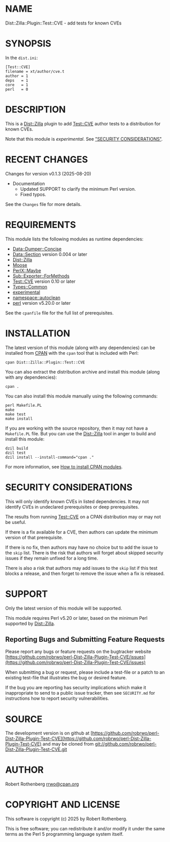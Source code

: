 # NAME

Dist::Zilla::Plugin::Test::CVE - add tests for known CVEs

# SYNOPSIS

In the `dist.ini`:

```
[Test::CVE]
filename = xt/author/cve.t
author = 1
deps   = 1
core   = 1
perl   = 0
```

# DESCRIPTION

This is a [Dist::Zilla](https://metacpan.org/pod/Dist%3A%3AZilla) plugin to add [Test::CVE](https://metacpan.org/pod/Test%3A%3ACVE) author tests to a distribution for known CVEs.

Note that this module is _experimental_.  See ["SECURITY CONSIDERATIONS"](#security-considerations).

# RECENT CHANGES

Changes for version v0.1.3 (2025-08-20)

- Documentation
    - Updated SUPPORT to clarify the minimum Perl version.
    - Fixed typos.

See the `Changes` file for more details.

# REQUIREMENTS

This module lists the following modules as runtime dependencies:

- [Data::Dumper::Concise](https://metacpan.org/pod/Data%3A%3ADumper%3A%3AConcise)
- [Data::Section](https://metacpan.org/pod/Data%3A%3ASection) version 0.004 or later
- [Dist::Zilla](https://metacpan.org/pod/Dist%3A%3AZilla)
- [Moose](https://metacpan.org/pod/Moose)
- [PerlX::Maybe](https://metacpan.org/pod/PerlX%3A%3AMaybe)
- [Sub::Exporter::ForMethods](https://metacpan.org/pod/Sub%3A%3AExporter%3A%3AForMethods)
- [Test::CVE](https://metacpan.org/pod/Test%3A%3ACVE) version 0.10 or later
- [Types::Common](https://metacpan.org/pod/Types%3A%3ACommon)
- [experimental](https://metacpan.org/pod/experimental)
- [namespace::autoclean](https://metacpan.org/pod/namespace%3A%3Aautoclean)
- [perl](https://metacpan.org/pod/perl) version v5.20.0 or later

See the `cpanfile` file for the full list of prerequisites.

# INSTALLATION

The latest version of this module (along with any dependencies) can be installed from [CPAN](https://www.cpan.org) with the `cpan` tool that is included with Perl:

```
cpan Dist::Zilla::Plugin::Test::CVE
```

You can also extract the distribution archive and install this module (along with any dependencies):

```
cpan .
```

You can also install this module manually using the following commands:

```
perl Makefile.PL
make
make test
make install
```

If you are working with the source repository, then it may not have a `Makefile.PL` file.  But you can use the [Dist::Zilla](https://dzil.org/) tool in anger to build and install this module:

```
dzil build
dzil test
dzil install --install-command="cpan ."
```

For more information, see [How to install CPAN modules](https://www.cpan.org/modules/INSTALL.html).

# SECURITY CONSIDERATIONS

This will only identify known CVEs in listed dependencies.
It may not identify CVEs in undeclared prerequisites or deep prerequisites.

The results from running [Test::CVE](https://metacpan.org/pod/Test%3A%3ACVE) on a CPAN distribution may or may not be useful.

If there is a fix available for a CVE, then authors can update the minimum version of that prerequisite.

If there is no fix, then authors may have no choice but to add the issue to the `skip` list.
There is the risk that authors will forget about skipped security issues if they remain unfixed for a long time.

There is also a risk that authors may add issues to the `skip` list if this test blocks a release,
and then forget to remove the issue when a fix is released.

# SUPPORT

Only the latest version of this module will be supported.

This module requires Perl v5.20 or later, based on the minimum Perl supported by [Dist::Zilla](https://metacpan.org/pod/Dist%3A%3AZilla).

## Reporting Bugs and Submitting Feature Requests

Please report any bugs or feature requests on the bugtracker website
[https://github.com/robrwo/perl-Dist-Zilla-Plugin-Test-CVE/issues](https://github.com/robrwo/perl-Dist-Zilla-Plugin-Test-CVE/issues)

When submitting a bug or request, please include a test-file or a
patch to an existing test-file that illustrates the bug or desired
feature.

If the bug you are reporting has security implications which make it inappropriate to send to a public issue tracker,
then see `SECURITY.md` for instructions how to report security vulnerabilities.

# SOURCE

The development version is on github at [https://github.com/robrwo/perl-Dist-Zilla-Plugin-Test-CVE](https://github.com/robrwo/perl-Dist-Zilla-Plugin-Test-CVE)
and may be cloned from [git://github.com/robrwo/perl-Dist-Zilla-Plugin-Test-CVE.git](git://github.com/robrwo/perl-Dist-Zilla-Plugin-Test-CVE.git)

# AUTHOR

Robert Rothenberg <rrwo@cpan.org>

# COPYRIGHT AND LICENSE

This software is copyright (c) 2025 by Robert Rothenberg.

This is free software; you can redistribute it and/or modify it under
the same terms as the Perl 5 programming language system itself.
